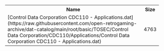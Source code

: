 <table>
<tr><th>Name</th><th>Size</th></tr>
<tr><td>
[Control Data Corporation CDC110 - Applications.dat](https://raw.githubusercontent.com/open-retrogaming-archive/dat-catalog/main/root/basic/TOSEC/Control Data Corporation/CDC110/Applications/Control Data Corporation CDC110 - Applications.dat)
</td><td>4763</td></tr>
</table>

